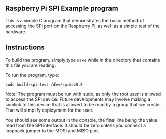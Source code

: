 ## Raspberry Pi SPI Example program

This is a simple C program that demonstrates the basic method of accessing the SPI port on the Raspberry Pi, as well as a simple test of the hardware.

## Instructions

To build the program, simply type `make` while in the directory that contains this file you are reading.

To run the program, type:

	sudo build/spi-test /dev/spidev0.0

Note: The program must be run with sudo, as only the root user is allowed to access the SPI device.  Future developments may involve making a symlink to this device that is allowed to be read by a group that we create.  That will simplify deployment for the user.

You should see some output in the console, the final line being the value read from the SPI interface.  It should be zero unless you connect a loopback jumper to the MOSI and MISO pins.

